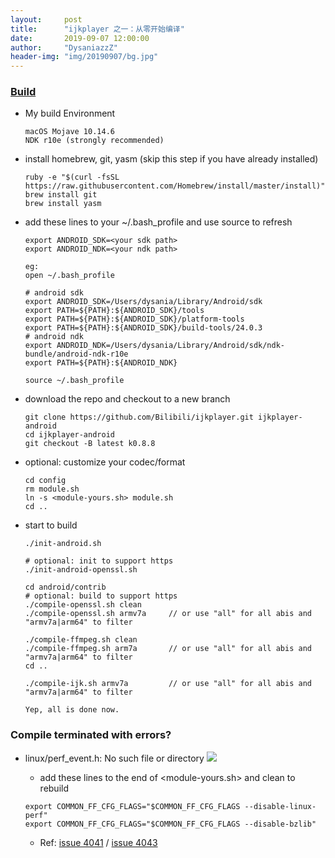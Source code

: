 ```yaml
---
layout:     post
title:      "ijkplayer 之一：从零开始编译"
date:       2019-09-07 12:00:00
author:     "DysaniazzZ"
header-img: "img/20190907/bg.jpg"
---
```


### [Build](https://github.com/bilibili/ijkplayer)

  * My build Environment

    ```
    macOS Mojave 10.14.6
    NDK r10e (strongly recommended)
    ```

  * install homebrew, git, yasm (skip this step if you have already installed)

    ```
    ruby -e "$(curl -fsSL https://raw.githubusercontent.com/Homebrew/install/master/install)"
    brew install git
    brew install yasm
    ```

  * add these lines to your ~/.bash_profile and use source to refresh

    ```
    export ANDROID_SDK=<your sdk path>
    export ANDROID_NDK=<your ndk path>
    
    eg:
    open ~/.bash_profile
    
    # android sdk
    export ANDROID_SDK=/Users/dysania/Library/Android/sdk
    export PATH=${PATH}:${ANDROID_SDK}/tools
    export PATH=${PATH}:${ANDROID_SDK}/platform-tools
    export PATH=${PATH}:${ANDROID_SDK}/build-tools/24.0.3
    # android ndk
    export ANDROID_NDK=/Users/dysania/Library/Android/sdk/ndk-bundle/android-ndk-r10e
    export PATH=${PATH}:${ANDROID_NDK}

    source ~/.bash_profile
    ```

  * download the repo and checkout to a new branch

    ```
    git clone https://github.com/Bilibili/ijkplayer.git ijkplayer-android
    cd ijkplayer-android
    git checkout -B latest k0.8.8
    ```

  * optional: customize your codec/format

    ```
    cd config
    rm module.sh
    ln -s <module-yours.sh> module.sh
    cd ..
    ```

  * start to build

    ```
    ./init-android.sh

    # optional: init to support https
    ./init-android-openssl.sh

    cd android/contrib
    # optional: build to support https
    ./compile-openssl.sh clean
    ./compile-openssl.sh armv7a     // or use "all" for all abis and "armv7a|arm64" to filter

    ./compile-ffmpeg.sh clean
    ./compile-ffmpeg.sh arm7a       // or use "all" for all abis and "armv7a|arm64" to filter
    cd ..

    ./compile-ijk.sh armv7a         // or use "all" for all abis and "armv7a|arm64" to filter
    
    Yep, all is done now.
    ```

### Compile terminated with errors?

  * linux/perf_event.h: No such file or directory
    ![]({{site.baseurl}}/img/20190907/001.png)
    * add these lines to the end of <module-yours.sh> and clean to rebuild

    ```
    export COMMON_FF_CFG_FLAGS="$COMMON_FF_CFG_FLAGS --disable-linux-perf"
    export COMMON_FF_CFG_FLAGS="$COMMON_FF_CFG_FLAGS --disable-bzlib"
    ```
    * Ref: [issue 4041](https://github.com/Bilibili/ijkplayer/issues/4041) / [issue 4043](https://github.com/Bilibili/ijkplayer/issues/4043)
